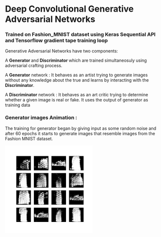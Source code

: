 # Deep Convolutional Generative Adversarial Networks 

### Trained on Fashion_MNIST dataset using Keras Sequential API and Tensorflow gradient tape training loop

Generative Adversarial Networks have two components:

<p> A <strong> Generator </strong> and <strong> Discriminator </strong> which are trained simultaneosuly using adversarial crafting process. <p>

<p> A <strong>Generator</strong> network : It behaves as an artist trying to generate images without any knowledge about the true and learns by interacting with the <strong>Discriminator</strong>. <p>

<p> A <strong>Discriminator</strong> network : It behaves as an art critic trying to determine whether a given image is real or fake. It uses the output of generator as training data <p>


### Generator images Animation : 

The training for generator began by giving input as some random noise and after 60 epochs it starts to generate images that resemble images from the Fashion MNIST dataset.

![](fmdcgan.gif)
